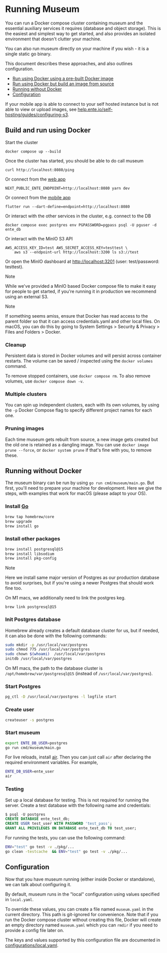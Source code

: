 # Running Museum

You can run a Docker compose cluster containing museum and the essential
auxiliary services it requires (database and object storage). This is the
easiest and simplest way to get started, and also provides an isolated
environment that doesn't clutter your machine.

You can also run museum directly on your machine if you wish - it is a single
static go binary.

This document describes these approaches, and also outlines configuration.

-   [Run using Docker using a pre-built Docker image](docs/docker.md)
-   [Run using Docker but build an image from source](#build-and-run-using-docker)
-   [Running without Docker](#running-without-docker)
-   [Configuration](#configuration)

If your mobile app is able to connect to your self hosted instance but is not
able to view or upload images, see
[help.ente.io/self-hosting/guides/configuring-s3](https://help.ente.io/self-hosting/guides/configuring-s3).

## Build and run using Docker

Start the cluster

    docker compose up --build

Once the cluster has started, you should be able to do call museum

    curl http://localhost:8080/ping

Or connect from the [web app](../web)

    NEXT_PUBLIC_ENTE_ENDPOINT=http://localhost:8080 yarn dev

Or connect from the [mobile app](../mobile)

    flutter run --dart-define=endpoint=http://localhost:8080

Or interact with the other services in the cluster, e.g. connect to the DB

    docker compose exec postgres env PGPASSWORD=pgpass psql -U pguser -d ente_db

Or interact with the MinIO S3 API

    AWS_ACCESS_KEY_ID=test AWS_SECRET_ACCESS_KEY=testtest \
        aws s3 --endpoint-url http://localhost:3200 ls s3://test

Or open the MinIO dashboard at <http://localhost:3201> (user: test/password: testtest).

> [!NOTE]
>
> While we've provided a MinIO based Docker compose file to make it easy for
> people to get started, if you're running it in production we recommend using
> an external S3.

> [!NOTE]
>
> If something seems amiss, ensure that Docker has read access to the parent
> folder so that it can access credentials.yaml and other local files. On macOS,
> you can do this by going to System Settings > Security & Privacy > Files and
> Folders > Docker.

### Cleanup

Persistent data is stored in Docker volumes and will persist across container
restarts. The volume can be saved / inspected using the `docker volumes`
command.

To remove stopped containers, use `docker compose rm`. To also remove volumes,
use `docker compose down -v`.

### Multiple clusters

You can spin up independent clusters, each with its own volumes, by using the
`-p` Docker Compose flag to specify different project names for each one.

### Pruning images

Each time museum gets rebuilt from source, a new image gets created but the old
one is retained as a dangling image. You can use `docker image prune --force`,
or `docker system prune` if that's fine with you, to remove these.

## Running without Docker

The museum binary can be run by using `go run cmd/museum/main.go`. But first,
you'll need to prepare your machine for development. Here we give the steps,
with examples that work for macOS (please adapt to your OS).

### Install [Go](https://golang.org/dl/)

```sh
brew tap homebrew/core
brew upgrade
brew install go
```

### Install other packages

```sh
brew install postgresql@15
brew install libsodium
brew install pkg-config
```

> [!NOTE]
>
> Here we install same major version of Postgres as our production database to
> avoid surprises, but if you're using a newer Postgres that should work fine
> too.

On M1 macs, we additionally need to link the postgres keg.

```
brew link postgresql@15
```

### Init Postgres database

Homebrew already creates a default database cluster for us, but if needed, it
can also be done with the following commands:

```sh
sudo mkdir -p /usr/local/var/postgres
sudo chmod 775 /usr/local/var/postgres
sudo chown $(whoami)  /usr/local/var/postgres
initdb /usr/local/var/postgres
```

On M1 macs, the path to the database cluster is
`/opt/homebrew/var/postgresql@15` (instead of `/usr/local/var/postgres`).

### Start Postgres

```sh
pg_ctl -D /usr/local/var/postgres -l logfile start
```

### Create user

```sh
createuser -s postgres
```

### Start museum

```sh
export ENTE_DB_USER=postgres
go run cmd/museum/main.go
```

For live reloads, install [air](https://github.com/cosmtrek/air#installation).
Then you can just call `air` after declaring the required environment variables.
For example,

```sh
ENTE_DB_USER=ente_user
air
```

### Testing

Set up a local database for testing. This is not required for running the server.
Create a test database with the following name and credentials:

```sql
$ psql -U postgres
CREATE DATABASE ente_test_db;
CREATE USER test_user WITH PASSWORD 'test_pass';
GRANT ALL PRIVILEGES ON DATABASE ente_test_db TO test_user;
```

For running the tests, you can use the following command:

```sh
ENV="test" go test -v ./pkg/...
go clean -testcache  && ENV="test" go test -v ./pkg/...
```

## Configuration

Now that you have museum running (either inside Docker or standalone), we can
talk about configuring it.

By default, museum runs in the "local" configuration using values specified in
`local.yaml`.

To override these values, you can create a file named `museum.yaml` in the
current directory. This path is git-ignored for convenience. Note that if you
run the Docker compose cluster without creating this file, Docker will create an
empty directory named `museum.yaml` which you can `rmdir` if you need to provide
a config file later on.

The keys and values supported by this configuration file are documented in
[configurations/local.yaml](configurations/local.yaml).
